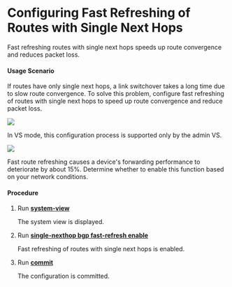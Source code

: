 Configuring Fast Refreshing of Routes with Single Next Hops
===========================================================

Fast refreshing routes with single next hops speeds up route convergence and reduces packet loss.

#### Usage Scenario

If routes have only single next hops, a link switchover takes a long time due to slow route convergence. To solve this problem, configure fast refreshing of routes with single next hops to speed up route convergence and reduce packet loss.

![](../../../../public_sys-resources/note_3.0-en-us.png) 

In VS mode, this configuration process is supported only by the admin VS.


![](../../../../public_sys-resources/notice_3.0-en-us.png) 

Fast route refreshing causes a device's forwarding performance to deteriorate by about 15%. Determine whether to enable this function based on your network conditions.



#### Procedure

1. Run [**system-view**](cmdqueryname=system-view)
   
   
   
   The system view is displayed.
2. Run [**single-nexthop bgp fast-refresh enable**](cmdqueryname=single-nexthop+bgp+fast-refresh+enable)
   
   
   
   Fast refreshing of routes with single next hops is enabled.
3. Run [**commit**](cmdqueryname=commit)
   
   
   
   The configuration is committed.